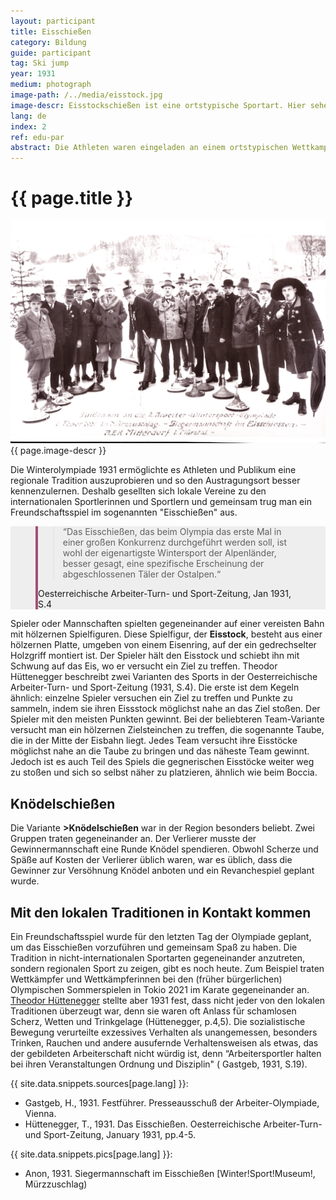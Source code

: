 ```yaml
---
layout: participant
title: Eisschießen
category: Bildung
guide: participant
tag: Ski jump
year: 1931
medium: photograph
image-path: /../media/eisstock.jpg
image-descr: Eisstockschießen ist eine ortstypische Sportart. Hier sehen Sie die Gewinner des Wettbewerbs, den AEK Mitterdorf i. Mürztal, eine Regionalmannschaft.
lang: de
index: 2
ref: edu-par
abstract: Die Athleten waren eingeladen an einem ortstypischen Wettkampf, Eisschießen, mitzumachen, als Symbol der internationalen Freundschaft.
---
```

<div class="infotext">
  <h1  id="title">{{ page.title }}</h1>
  <div class="grid-item" id="exhibit-image"><img src="/../media/eisstock.jpg" class="img-fluid" alt="{{ page.image-descr }}">{{ page.image-descr }}</div>
  <p>Die Winterolympiade 1931 ermöglichte es Athleten und Publikum eine regionale Tradition auszuprobieren und so den Austragungsort besser kennenzulernen. Deshalb gesellten sich lokale Vereine zu den internationalen Sportlerinnen und Sportlern und gemeinsam trug man ein Freundschaftsspiel im sogenannten "Eisschießen" aus.</p>
  <section class="vh-50" style="background-color: #eee;">
    <div class="container py-sm-5 h-50">
      <div class="row d-flex align-items-center h-20">
        <div class="col col-md-9 mb-3 mb-md-1">
          <figure class="bg-white p-3 rounded" style="border-left: .25rem solid #a34e78;">
            <blockquote class="blockquote pb-2">
              <p class="inlinequote">“Das Eisschießen, das beim Olympia das erste Mal in einer großen Konkurrenz durchgeführt werden soll, ist wohl der eigenartigste Wintersport der Alpenländer, besser gesagt, eine spezifische Erscheinung der abgeschlossenen Täler der Ostalpen.“
              </p>
            </blockquote>
          <figcaption class="blockquote-footer mb-0 font-italic">
            <span class="source">Oesterreichische Arbeiter-Turn- und Sport-Zeitung</span>, Jan 1931, S.4
          </figcaption>
          </figure>
        </div>
      </div>
    </div>
  </section>
  <p>Spieler oder Mannschaften spielten gegeneinander auf einer vereisten Bahn mit hölzernen Spielfiguren. Diese Spielfigur, der <b>Eisstock</b>, besteht aus einer hölzernen Platte, umgeben von einem Eisenring, auf der ein gedrechselter Holzgriff montiert ist. Der Spieler hält den Eisstock und schiebt ihn mit Schwung auf das Eis, wo er versucht ein Ziel zu treffen. Theodor Hüttenegger beschreibt zwei Varianten des Sports in der <span class="quote">Oesterreichische Arbeiter-Turn- und Sport-Zeitung (1931, S.4)</span>. Die erste ist dem Kegeln ähnlich: einzelne Spieler versuchen ein Ziel zu treffen und Punkte zu sammeln, indem sie ihren Eissstock möglichst nahe an das Ziel stoßen. Der Spieler mit den meisten Punkten gewinnt. Bei der beliebteren Team-Variante versucht man ein hölzernen Zielsteinchen zu treffen, die sogenannte Taube, die in der Mitte der Eisbahn liegt. Jedes Team versucht ihre Eisstöcke möglichst nahe an die Taube zu bringen und das näheste Team gewinnt. Jedoch ist es auch Teil des Spiels die gegnerischen Eisstöcke weiter weg zu stoßen und sich so selbst näher zu platzieren, ähnlich wie beim Boccia.</p>
  <h2>Knödelschießen</h2>
  <p> Die Variante <b>>Knödelschießen</b> war in der Region besonders beliebt. Zwei Gruppen traten gegeneinander an. Der Verlierer musste der Gewinnermannschaft eine Runde Knödel spendieren. Obwohl Scherze und Späße auf Kosten der Verlierer üblich waren, war es üblich, dass die Gewinner zur Versöhnung Knödel anboten und ein Revanchespiel geplant wurde.</p>
  <h2>Mit den lokalen Traditionen in Kontakt kommen</h2>
  <p>Ein Freundschaftsspiel wurde für den letzten Tag der Olympiade geplant, um das Eisschießen vorzuführen und gemeinsam Spaß zu haben. Die Tradition in nicht-internationalen Sportarten gegeneinander anzutreten, sondern regionalen Sport zu zeigen, gibt es noch heute. Zum Beispiel traten Wettkämpfer und Wettkämpferinnen bei den (früher bürgerlichen) Olympischen Sommerspielen in Tokio 2021 im Karate gegeneinander an. <a href="#" class="link-info" data-toggle="tooltip" title="Technischer Leiter der Veranstaltung">Theodor Hüttenegger</a> stellte aber 1931 fest, dass nicht jeder von den lokalen Traditionen überzeugt war, denn sie waren oft Anlass für schamlosen Scherz, Wetten und Trinkgelage (<span class="quote">Hüttenegger, p.4,5</span>). Die sozialistische Bewegung verurteilte exzessives Verhalten als unangemessen, besonders Trinken, Rauchen und andere ausufernde Verhaltensweisen als etwas, das der gebildeten Arbeiterschaft nicht würdig ist, denn “Arbeitersportler halten bei ihren Veranstaltungen Ordnung und Disziplin" (<span class="quote"> Gastgeb, 1931, S.19</span>).</p>
    <div class="resources">
      <div class="resource-title">{{ site.data.snippets.sources[page.lang] }}:</div>
          <ul>
              <li>Gastgeb, H., 1931. <span id="source">Festführer</span>. Presseausschuß der Arbeiter-Olympiade, Vienna.</li>
              <li>Hüttenegger, T., 1931. Das Eisschießen. <span id="source">Oesterreichische Arbeiter-Turn- und Sport-Zeitung</span>, January 1931, pp.4-5.</li>
          </ul>
    </div>
    <div class="resources">
      <div class="resource-title">{{ site.data.snippets.pics[page.lang] }}:</div>
          <ul>
            <li>Anon, 1931. Siegermannschaft im Eisschießen [Winter!Sport!Museum!, Mürzzuschlag)</li>
          </ul>
    </div>
</div>
